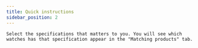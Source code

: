 ```yaml
---
title: Quick instructions
sidebar_position: 2
---
```

    Select the specifications that matters to you. You will see which watches has that specification appear in the "Matching products" tab. 
